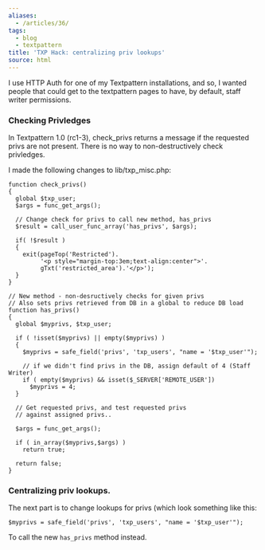 ```yaml
---
aliases:
  - /articles/36/
tags:
  - blog
  - textpattern
title: 'TXP Hack: centralizing priv lookups'
source: html
---
```

<p>I use <span class="caps">HTTP</span> Auth for one of my Textpattern installations, and so, I wanted people that could get to the textpattern pages to have, by default, staff writer permissions.</p>
<!--more-->
<h3>Checking Privledges</h3>

<p>In Textpattern 1.0 (rc1-3), check_privs returns a message if the requested privs are not present. There is no way to non-destructively check privledges.</p>

<p>I made the following changes to lib/txp_misc.php:</p>

<pre><code>function check_privs()
{
  global $txp_user;
  $args = func_get_args();

  // Change check for privs to call new method, has_privs
  $result = call_user_func_array('has_privs', $args);

  if( !$result )
  {
    exit(pageTop('Restricted').
         '&lt;p style=&quot;margin-top:3em;text-align:center&quot;&gt;'.
         gTxt('restricted_area').'&lt;/p&gt;');
  }
}

// New method - non-desructively checks for given privs
// Also sets privs retrieved from DB in a global to reduce DB load
function has_privs()
{
  global $myprivs, $txp_user;

  if ( !isset($myprivs) || empty($myprivs) )
  {
    $myprivs = safe_field('privs', 'txp_users', &quot;name = '$txp_user'&quot;);

    // if we didn't find privs in the DB, assign default of 4 (Staff Writer)
    if ( empty($myprivs) &amp;&amp; isset($_SERVER['REMOTE_USER'])
      $myprivs = 4;
  }

  // Get requested privs, and test requested privs
  // against assigned privs..

  $args = func_get_args();

  if ( in_array($myprivs,$args) )
    return true;

  return false;
}
</code></pre>

<h3>Centralizing priv lookups.</h3>

<p>The next part is to change lookups for privs (which look something like this: </p>

<p><code>$myprivs = safe_field('privs', 'txp_users', &quot;name = '$txp_user'&quot;);</code></p>

<p>To call the new <code>has_privs</code> method instead.</p>
